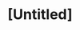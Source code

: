 ---
pid: CH506
title: "[Untitled]"
location_transcription: 
zipcode: '12191'
outside_phl: 'La Pobla Tornesa  '
neighborhood: 
age: '56'
age_range: 50-59
instagram: 
image_file_name: CH_506.jpg
proposal_transcription: A useable monument - some thing that people can use together
topic: Unity,Unknown
topic_summary: 0, 0
type: Conceptual
keywords_other: 
credit: Johnny Strong
image_labels: 
twitter: 
facebook: 
permalink: "/monuments/ch506/"
layout: item-page
---